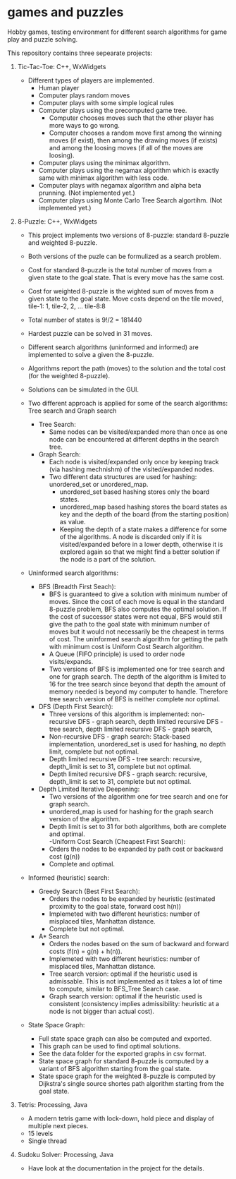 # games and puzzles
Hobby games, testing environment for different search algorithms for game play and puzzle solving. 

This repository contains three sepearate projects:

1) Tic-Tac-Toe: C++, WxWidgets
	- Different types of players are implemented.
		- Human player	
		- Computer plays random moves
		- Computer plays with some simple logical rules
		- Computer plays using the precomputed game tree.
			- Computer chooses moves such that the other player has more ways to go wrong.  
			- Computer chooses a random move first among the winning moves (if exist), then among the drawing moves (if exists) and among the loosing moves (if all of the moves are loosing).
		- Computer plays using the minimax algorithm.
		- Computer plays using the negamax algorithm which is exactly same with minimax algorithm with less code.
		- Computer plays with negamax algorithm and alpha beta prunning. (Not implemented yet.)
		- Computer plays using Monte Carlo Tree Search algortihm. (Not implemented yet.)

2) 8-Puzzle: C++, WxWidgets
	- This project implements two versions of 8-puzzle: standard 8-puzzle and weighted 8-puzzle.
	- Both versions of the puzle can be formulized as a search problem.
	- Cost for standard 8-puzzle is the total number of moves from a given state to the goal state. That is every move has the same cost.
	- Cost for weighted 8-puzzle is the wighted sum of moves from a given state to the goal state. Move costs depend on the tile moved, tile-1: 1, tile-2, 2, ... tile-8:8 
	- Total number of states is 9!/2 = 181440
	- Hardest puzzle can be solved in 31 moves.
	- Different search algorithms (uninformed and informed) are implemented to solve a given the 8-puzzle.
	- Algorithms report the path (moves) to the solution and the total cost (for the weighted 8-puzzle).
	- Solutions can be simulated in the GUI.
	- Two different approach is applied for some of the search algorithms: Tree search and Graph search
		- Tree Search: 
			- Same nodes can be visited/expanded more than once as one node can be encountered at different depths in the search tree.
		- Graph Search: 
			- Each node is visited/expanded only once by keeping track (via hashing mechnishm) of the visited/expanded nodes.
			- Two different data structures are used for hashing: unordered_set or unordered_map.
				- unordered_set based hashing stores only the board states.
				- unordered_map based hashing stores the board states as key and the depth of the board (from the starting position) as value. 
				- Keeping the depth of a state makes a difference for some of the algorithms. A node is discarded only if it is visited/expanded before in a lower depth, otherwise it is explored again so that we might find a better solution if the node is a part of the solution.    				
				
	- Uninformed search algorithms: 
		- BFS (Breadth First Seach): 
			- BFS is guaranteed to give a solution with minimum number of moves. Since the cost of each move is equal in the standard 8-puzzle problem, BFS also computes the optimal solution. If the cost of successor states were not equal, BFS would still give the path to the goal state with minimum number of moves but it would not necessarily be the cheapest in terms of cost. The uninformed search algorithm for getting the path with minimum cost is Uniform Cost Search algorithm. 
			- A Queue (FIFO principle) is used to order node visits/expands.
			- Two versions of BFS is implemented one for tree search and one for graph search. The depth of the algorithm is limited to 16 for the tree search since beyond that depth the amount of memory needed is beyond my computer to handle. Therefore tree search version of BFS is neither complete nor optimal.
		- DFS (Depth First Search):
			- Three versions of this algorithm is implemented: non-recursive DFS - graph search, depth limited recursive DFS - tree search, depth limited recursive DFS - graph search,  	
			- Non-recursive DFS - graph search: Stack-based implementation, unordered_set is used for hashing, no depth limit, complete but not optimal.
			- Depth limited recursive DFS - tree search: recursive, depth_limit is set to 31, complete but not optimal.
			- Depth limited recursive DFS - graph search: recursive, depth_limit is set to 31, complete but not optimal. 
		- Depth Limited Iterative Deepening: 
			- Two versions of the algorithm one for tree search and one for graph search.
			- unordered_map is used for hashing for the graph search version of the algorithm.
			- Depth limit is set to 31 for both algorithms, both are complete and optimal.			
		-Uniform Cost Search (Cheapest First Search):
			- Orders the nodes to be expanded by path cost or backward cost (g(n))
			- Complete and optimal.
			
	- Informed (heuristic) search: 
		- Greedy Search (Best First Search):
			- Orders the nodes to be expanded by heuristic (estimated proximity to the goal state, forward cost h(n))
			- Implemeted with two different heuristics: number of misplaced tiles, Manhattan distance.
			- Complete but not optimal.
		- A* Search
			- Orders the nodes based on the sum of backward and forward costs (f(n) = g(n) + h(n)).
			- Implemeted with two different heuristics: number of misplaced tiles, Manhattan distance.
			- Tree search version: optimal if the heuristic used is admissable. This is not implemented as it takes a lot of time to compute, similar to BFS_Tree Search case. 
			- Graph search version: optimal if the heuristic used is consistent (consistency implies admissibility: heuristic at a node is not bigger than actual cost).
			
	- State Space Graph:
		- Full state space graph can also be computed and exported.
		- This graph can be used to find optimal solutions.
		- See the data folder for the exported graphs in csv format.  
		- State space graph for standard 8-puzzle is computed by a variant of BFS algorithm starting from the goal state.
		- State space graph for the weighted 8-puzzle is computed by Dijkstra's single source shortes path algorithm starting from the goal state.

3) Tetris: Processing, Java
	- A modern tetris game with lock-down, hold piece and display of multiple next pieces.
	- 15 levels
	- Single thread
	
4) Sudoku Solver: Processing, Java
	- Have look at the documentation in the project for the details.
